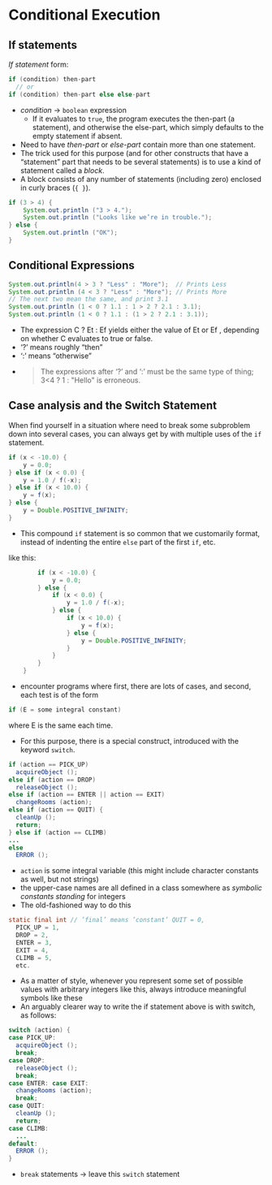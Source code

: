 # Conditional Execution

## If statements
*If statement* form:
```java
if (condition) then-part
  // or
if (condition) then-part else else-part
```
- *condition* → `boolean` expression   
  - If it evaluates to `true`, the program executes the then-part (a statement), and otherwise the else-part, which simply defaults to the empty statement if absent.   
- Need to have *then-part* or *else-part* contain more than one statement.   
- The trick used for this purpose (and for other constructs that have a “statement” part that needs to be several statements) is to use a kind of statement called a *block*.   
- A block consists of any number of statements (including zero) enclosed in curly braces (`{ }`).   
```java
if (3 > 4) {
	System.out.println ("3 > 4.");
	System.out.println ("Looks like we’re in trouble.");
} else {
	System.out.println ("OK");
}
```

## Conditional Expressions
```java
System.out.println(4 > 3 ? "Less" : "More");  // Prints Less
System.out.println (4 < 3 ? "Less" : "More"); // Prints More 
// The next two mean the same, and print 3.1 
System.out.println (1 < 0 ? 1.1 : 1 > 2 ? 2.1 : 3.1); 
System.out.println (1 < 0 ? 1.1 : (1 > 2 ? 2.1 : 3.1));
```
- The expression C ? Et : Ef yields either the value of Et or Ef , depending on whether C evaluates to true or false.
- ‘?’ means roughly “then”
- ‘:’ means “otherwise”
- > The expressions after ‘?’ and ‘:’ must be the same type of thing; 3<4 ? 1 : "Hello" is erroneous.

## Case analysis and the Switch Statement
When find yourself in a situation where need to break some subproblem down into several cases, you can always get by with multiple uses of the `if` statement.
```java
if (x < -10.0) {
	y = 0.0;
} else if (x < 0.0) {
	y = 1.0 / f(-x);
} else if (x < 10.0) {
	y = f(x);
} else {
	y = Double.POSITIVE_INFINITY;
}
```
- This compound `if` statement is so common that we customarily format, instead of indenting the entire `else` part of the first `if`, etc.    

like this:
```java
		if (x < -10.0) {
			y = 0.0;
		} else {
			if (x < 0.0) {
				y = 1.0 / f(-x);
			} else {
				if (x < 10.0) {
					y = f(x);
				} else {
					y = Double.POSITIVE_INFINITY;
				}
			}
		}
	}
```
- encounter programs where first, there are lots of cases, and second, each test is of the form
```java
if (E = some integral constant)
```
where E is the same each time. 
- For this purpose, there is a special construct, introduced with the keyword `switch`.
```java
if (action == PICK_UP) 
  acquireObject ();
else if (action == DROP) 
  releaseObject ();
else if (action == ENTER || action == EXIT) 
  changeRooms (action);
else if (action == QUIT) { 
  cleanUp ();
  return;
} else if (action == CLIMB) 
...
else
  ERROR ();
```
- `action` is some integral variable (this might include character constants as well, but not strings)
- the upper-case names are all defined in a class somewhere as *symbolic constants standing* for integers
- The old-fashioned way to do this
```java
static final int // ’final’ means ’constant’ QUIT = 0,
  PICK_UP = 1,
  DROP = 2,
  ENTER = 3,
  EXIT = 4,
  CLIMB = 5,
  etc.
```
- As a matter of style, whenever you represent some set of possible values with arbitrary integers like this, always introduce meaningful symbols like these
- An arguably clearer way to write the if statement above is with switch, as follows:
```java
switch (action) { 
case PICK_UP:
  acquireObject ();
  break;
case DROP:
  releaseObject ();
  break;
case ENTER: case EXIT:
  changeRooms (action);
  break;
case QUIT:
  cleanUp ();
  return;
case CLIMB:
  ... 
default:
  ERROR (); 
}
```
- `break` statements → leave this `switch` statement
